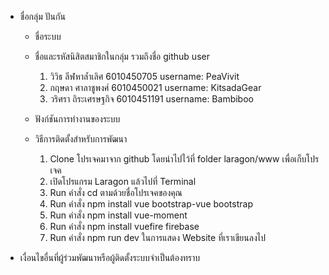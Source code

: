 - ชื่อกลุ่ม ปันกัน

  - ชื่อระบบ
  - ชื่อและรหัสนิสิตสมาชิกในกลุ่ม รวมถึงชื่อ github user

    1. วิวิธ ลีฬหาล้ำเลิศ 6010450705 username: PeaVivit
    2. กฤษดา ศาลาชูพงศ์ 6010450021 username: KitsadaGear
    3. วริศรา ถิระเศรษฐกิจ 6010451191 username: Bambiboo

  - ฟังก์ชันการทำงานของระบบ

  - วิธีการติดตั้งสำหรับการพัฒนา
    1. Clone โปรเจคมาจาก github โดยนำไปไว้ที่ folder laragon/www เพื่อเก็บโปรเจค
    2. เปิดโปรแกรม Laragon แล้วไปที่ Terminal
    3. Run คำสั่ง cd ตามด้วยชื่อโปรเจคของคุณ
    4. Run คำสั่ง npm install vue bootstrap-vue bootstrap
    5. Run คำสั่ง npm install vue-moment
    6. Run คำสั่ง npm install vuefire firebase
    7. Run คำสั่ง npm run dev ในการแสดง Website ที่เราเขียนลงไป

* เงื่อนไขอื่นที่ผู้ร่วมพัฒนาหรือผู้ติดตั้งระบบจำเป็นต้องทราบ

